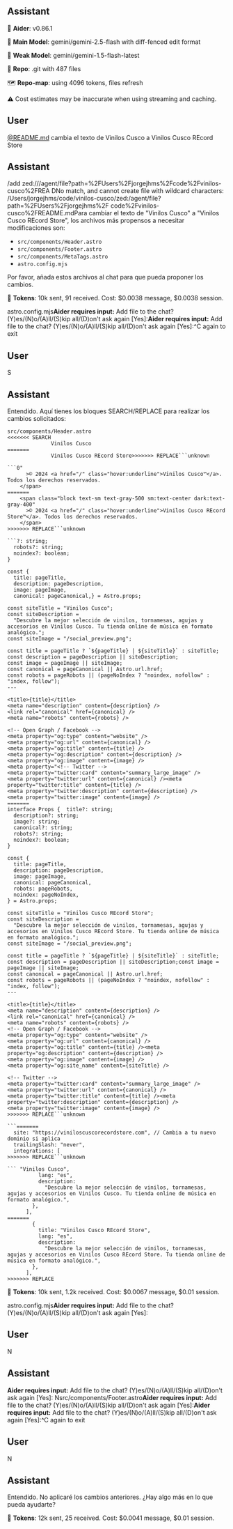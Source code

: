 ## Assistant

🚀 **Aider**: v0.86.1

🤖 **Main Model**: gemini/gemini-2.5-flash with diff-fenced edit format

🤖 **Weak Model**: gemini/gemini-1.5-flash-latest

📁 **Repo**: .git with 487 files

🗺️ **Repo-map**: using 4096 tokens, files refresh

⚠️ Cost estimates may be inaccurate when using streaming and caching.



## User

[@README.md](zed:///agent/file?path=%2FUsers%2Fjorgejhms%2Fcode%2Fvinilos-cusco%2FREADME.md) cambia el texto de Vinilos Cusco a Vinilos Cusco REcord Store

## Assistant

/add zed:///agent/file?path=%2FUsers%2Fjorgejhms%2Fcode%2Fvinilos-cusco%2FREA
                                                                               DNo match, and cannot create file with wildcard characters:
/Users/jorgejhms/code/vinilos-cusco/zed:/agent/file?path=%2FUsers%2Fjorgejhms%2F
code%2Fvinilos-cusco%2FREADME.mdPara cambiar el texto de "Vinilos Cusco" a "Vinilos Cusco REcord Store", los archivos más propensos a necesitar modificaciones son:

*   `src/components/Header.astro`
*   `src/components/Footer.astro`
*   `src/components/MetaTags.astro`
*   `astro.config.mjs`

Por favor, añada estos archivos al chat para que pueda proponer los cambios.

💬 **Tokens**: 10k sent, 91 received. Cost: $0.0038 message, $0.0038 session.

astro.config.mjs**Aider requires input:**
Add file to the chat? (Y)es/(N)o/(A)ll/(S)kip all/(D)on't ask again [Yes]:**Aider requires input:**
Add file to the chat? (Y)es/(N)o/(A)ll/(S)kip all/(D)on't ask again [Yes]:^C again to exit

## User

S

## Assistant

Entendido. Aquí tienes los bloques SEARCH/REPLACE para realizar los cambios solicitados:

```astro
src/components/Header.astro
<<<<<<< SEARCH
              Vinilos Cusco
=======
              Vinilos Cusco REcord Store>>>>>>> REPLACE```unknown

```0"
      >© 2024 <a href="/" class="hover:underline">Vinilos Cusco™</a>. Todos los derechos reservados.
    </span>
=======
    <span class="block text-sm text-gray-500 sm:text-center dark:text-gray-400"
      >© 2024 <a href="/" class="hover:underline">Vinilos Cusco REcord Store™</a>. Todos los derechos reservados.
    </span>
>>>>>>> REPLACE```unknown

```?: string;
  robots?: string;
  noindex?: boolean;
}

const {
  title: pageTitle,
  description: pageDescription,
  image: pageImage,
  canonical: pageCanonical,} = Astro.props;

const siteTitle = "Vinilos Cusco";
const siteDescription =
  "Descubre la mejor selección de vinilos, tornamesas, agujas y accesorios en Vinilos Cusco. Tu tienda online de música en formato analógico.";
const siteImage = "/social_preview.png";

const title = pageTitle ? `${pageTitle} | ${siteTitle}` : siteTitle;
const description = pageDescription || siteDescription;
const image = pageImage || siteImage;
const canonical = pageCanonical || Astro.url.href;
const robots = pageRobots || (pageNoIndex ? "noindex, nofollow" : "index, follow");
---

<title>{title}</title>
<meta name="description" content={description} />
<link rel="canonical" href={canonical} />
<meta name="robots" content={robots} />

<!-- Open Graph / Facebook -->
<meta property="og:type" content="website" />
<meta property="og:url" content={canonical} />
<meta property="og:title" content={title} />
<meta property="og:description" content={description} />
<meta property="og:image" content={image} />
<meta property="<!-- Twitter -->
<meta property="twitter:card" content="summary_large_image" />
<meta property="twitter:url" content={canonical} /><meta property="twitter:title" content={title} />
<meta property="twitter:description" content={description} />
<meta property="twitter:image" content={image} />
=======
interface Props {  title?: string;
  description?: string;
  image?: string;
  canonical?: string;
  robots?: string;
  noindex?: boolean;
}

const {
  title: pageTitle,
  description: pageDescription,
  image: pageImage,
  canonical: pageCanonical,
  robots: pageRobots,
  noindex: pageNoIndex,
} = Astro.props;

const siteTitle = "Vinilos Cusco REcord Store";
const siteDescription =
  "Descubre la mejor selección de vinilos, tornamesas, agujas y accesorios en Vinilos Cusco REcord Store. Tu tienda online de música en formato analógico.";
const siteImage = "/social_preview.png";

const title = pageTitle ? `${pageTitle} | ${siteTitle}` : siteTitle;
const description = pageDescription || siteDescription;const image = pageImage || siteImage;
const canonical = pageCanonical || Astro.url.href;
const robots = pageRobots || (pageNoIndex ? "noindex, nofollow" : "index, follow");
---

<title>{title}</title>
<meta name="description" content={description} />
<link rel="canonical" href={canonical} />
<meta name="robots" content={robots} />
<!-- Open Graph / Facebook -->
<meta property="og:type" content="website" />
<meta property="og:url" content={canonical} />
<meta property="og:title" content={title} /><meta property="og:description" content={description} />
<meta property="og:image" content={image} />
<meta property="og:site_name" content={siteTitle} />

<!-- Twitter -->
<meta property="twitter:card" content="summary_large_image" />
<meta property="twitter:url" content={canonical} />
<meta property="twitter:title" content={title} /><meta property="twitter:description" content={description} />
<meta property="twitter:image" content={image} />
>>>>>>> REPLACE```unknown

```=======
  site: "https://viniloscuscorecordstore.com", // Cambia a tu nuevo dominio si aplica
  trailingSlash: "never",
  integrations: [
>>>>>>> REPLACE```unknown

``` "Vinilos Cusco",
          lang: "es",
          description:
            "Descubre la mejor selección de vinilos, tornamesas, agujas y accesorios en Vinilos Cusco. Tu tienda online de música en formato analógico.",
        },
      ],
=======
        {
          title: "Vinilos Cusco REcord Store",
          lang: "es",
          description:
            "Descubre la mejor selección de vinilos, tornamesas, agujas y accesorios en Vinilos Cusco REcord Store. Tu tienda online de música en formato analógico.",
        },
      ],
>>>>>>> REPLACE
```

💬 **Tokens**: 10k sent, 1.2k received. Cost: $0.0067 message, $0.01 session.

astro.config.mjs**Aider requires input:**
Add file to the chat? (Y)es/(N)o/(A)ll/(S)kip all/(D)on't ask again [Yes]:

## User

N

## Assistant

**Aider requires input:**
Add file to the chat? (Y)es/(N)o/(A)ll/(S)kip all/(D)on't ask again [Yes]: Nsrc/components/Footer.astro**Aider requires input:**
Add file to the chat? (Y)es/(N)o/(A)ll/(S)kip all/(D)on't ask again [Yes]:**Aider requires input:**
Add file to the chat? (Y)es/(N)o/(A)ll/(S)kip all/(D)on't ask again [Yes]:^C again to exit

## User

N

## Assistant

Entendido. No aplicaré los cambios anteriores. ¿Hay algo más en lo que pueda ayudarte?

💬 **Tokens**: 12k sent, 25 received. Cost: $0.0041 message, $0.01 session.
